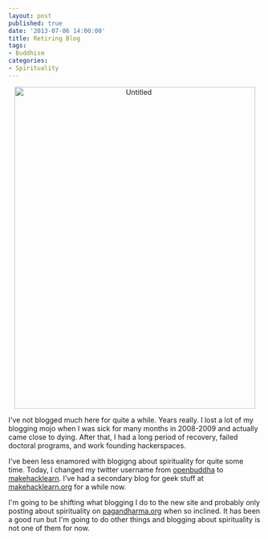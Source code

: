 ```yaml
---
layout: post
published: true
date: '2013-07-06 14:00:00'
title: Retiring Blog
tags: 
- Buddhism
categories:
- Spirituality
---
```

<div style="text-align:center"><a href="http://www.flickr.com/photos/albill/9160998921/" title="Untitled by albill, on Flickr"><img src="http://farm4.staticflickr.com/3719/9160998921_e1854c1ed4_z.jpg" width="480" height="640" alt="Untitled"></a></div>

I've not blogged much here for quite a while. Years really. I lost a lot of my blogging mojo when I was sick for many months in 2008-2009 and actually came close to dying. After that, I had a long period of recovery, failed doctoral programs, and work founding hackerspaces. 

I've been less enamored with blogigng about spirituality for quite some time. Today, I changed my twitter username from [openbuddha](http://www.twitter.com/openbuddha) to [makehacklearn](http://www.twitter.com/makehacklearn). I've had a secondary blog for geek stuff at [makehacklearn.org](http://makehacklearn.org) for a while now. 

I'm going to be shifting what blogging I do to the new site and probably only posting about spirituality on [pagandharma.org](http://pagandharma.org) when so inclined. It has been a good run but I'm going to do other things and blogging about spirituality is not one of them for now.